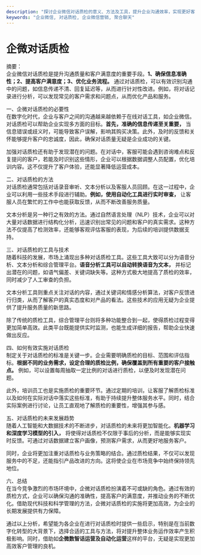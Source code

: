```yaml
---
description: "探讨企业微信对话质检的意义、方法及工具，提升企业沟通效率，实现更好客户服务。"
keywords: "企业微信, 对话质检, 企业微信营销, 聚合聊天"
---
```

# 企微对话质检

摘要：  
企业微信对话质检是提升沟通质量和客户满意度的重要手段。**1、确保信息准确性；2、提高客户满意度；3、优化业务流程。** 通过对话质检，可以有效识别沟通中的问题，如信息传递不清、回复延迟等，从而进行针对性改进。例如，将对话记录进行分析，可以发现常见的客户需求和问题点，从而优化产品和服务。

一、企微对话质检的必要性  
在数字化时代，企业与客户之间的沟通越来越依赖于在线对话工具，如企业微信。对话质检可以帮助企业实现多方面的目标。**首先，准确的信息传递至关重要，** 当信息错误或歧义时，可能导致客户误解，影响其购买决策。此外，及时的反馈和关怀能够提升客户的忠诚度，因此，确保对话质量无疑是企业成功的关键。

加强对话质检还有助于发现潜在的问题。在对话中，客服可能会遇到咨询难点和反复提问的客户，若能及时识别这些情形，企业可以根据数据调整人员配置，优化培训内容。这不仅提升了客户体验，还能显著降低运营成本。

二、对话质检的方法  
对话质检通常包括对话录音审听、文本分析以及客服人员回顾。在这一过程中，企业可以利用一些技术手段进行辅助。**例如，使用自动化工具进行实时审查，** 让客服人员在繁忙的工作中也能获取反馈，从而不断改善服务质量。

文本分析是另一种行之有效的方法。通过自然语言处理（NLP）技术，企业可以对大量对话数据进行结构化分析，迅速识别出常见的问题和客户的真实需求。这种方法不仅提高了检测效率，还能够客观评估客服的表现，为后续的培训提供数据支持。

三、对话质检的工具与技术  
随着科技的发展，市场上涌现出多种对话质检工具。这些工具大致可以分为语音分析、文本分析和综合管理平台。**语音分析工具可以自动转换语音为文本，** 并标记出潜在的问题，如语气偏差、关键词缺失等。这种方式极大地提高了质检的效率，同时减少了人工审查的负担。

文本分析工具则重点关注对话的内容，通过关键词和情感分析算法，对客户反馈进行归类，从而了解客户的真实态度和对产品的看法。这些技术的应用无疑为企业提供了提升服务质量的新思路。

除了传统的质检工具，综合管理平台则将多种功能整合到一起，使得质检过程变得更加简单高效。此类平台既能提供实时监测，也能生成详细的报告，帮助企业快速做出反应。

四、如何有效实施对话质检  
制定关于对话质检的标准是关键一步。企业需要明确质检的目标、范围和评估指标。**根据不同的业务需求，设定合理的质检比例，确保覆盖到所有重要的客户接触点。** 例如，可以设置每周抽取一定比例的对话进行质检，以便及时发现潜在问题。

此外，培训员工也是实施质检的重要环节。通过定期的培训，让客服了解质检标准以及如何在实际对话中落实这些标准，有助于持续提升整体服务水平。同时，结合实际案例进行讨论，让员工直观地了解质检的重要性，增强其参与感。

五、对话质检的未来发展趋势  
随着人工智能和大数据技术的不断进步，对话质检的未来将更加智能化。**机器学习和深度学习模型的引入，** 将使得对话质检不仅限于事后的分析，而是能够实现实时反馈。可通过对话数据建立客户画像，预测客户需求，从而更好地服务客户。

同时，企业将更加注重对话质检与业务策略的结合。通过质检结果，不仅可以发现服务中的不足，还能指引产品改进的方向。这将使企业在市场竞争中始终保持领先地位。

六、总结  
在当今竞争激烈的市场环境中，企微对话质检扮演着不可或缺的角色。通过有效的质检方式，企业可以确保沟通的准确性，提高客户的满意度，并推动业务的不断优化。借助现代科技和科学管理的方法，企微对话质检的实施将更加高效，为企业的长期发展提供有力保障。

通过以上分析，希望能为各企业在进行对话质检时提供一些启示，特别是在当前数字化转型的大背景下，选择合适的工具与方法，将对提升整体业务运作效率产生积极影响。同时，借助如**企微数智话运营及自动化运营**这样的平台，无疑是实现更加高效客户管理的良机。
